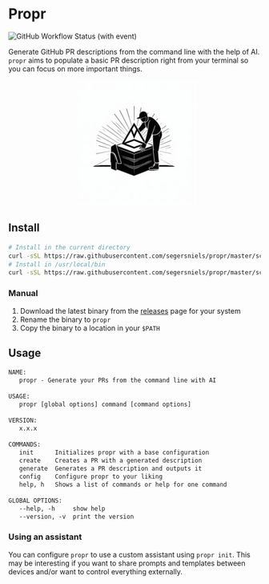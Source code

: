 # Propr

![GitHub Workflow Status (with event)](https://img.shields.io/github/actions/workflow/status/segersniels/propr/ci.yml)

Generate GitHub PR descriptions from the command line with the help of AI.
`propr` aims to populate a basic PR description right from your terminal so you can focus on more important things.

<p align="center">
<img src="./resources/logo.png" width="250">

## Install

```bash
# Install in the current directory
curl -sSL https://raw.githubusercontent.com/segersniels/propr/master/scripts/install.sh | bash
# Install in /usr/local/bin
curl -sSL https://raw.githubusercontent.com/segersniels/propr/master/scripts/install.sh | sudo bash -s /usr/local/bin
```

### Manual

1. Download the latest binary from the [releases](https://github.com/segersniels/propr/releases/latest) page for your system
2. Rename the binary to `propr`
3. Copy the binary to a location in your `$PATH`

## Usage

```
NAME:
   propr - Generate your PRs from the command line with AI

USAGE:
   propr [global options] command [command options]

VERSION:
   x.x.x

COMMANDS:
   init      Initializes propr with a base configuration
   create    Creates a PR with a generated description
   generate  Generates a PR description and outputs it
   config    Configure propr to your liking
   help, h   Shows a list of commands or help for one command

GLOBAL OPTIONS:
   --help, -h     show help
   --version, -v  print the version
```

### Using an assistant

You can configure `propr` to use a custom assistant using `propr init`. This may be interesting if you want to share prompts and templates between devices and/or want to control everything externally.
